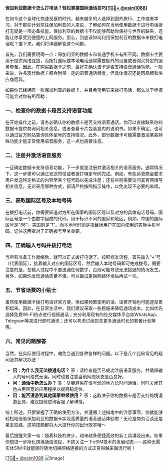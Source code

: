 **保加利亚数据卡怎么打电话？轻松掌握国际通话技巧[[TG💪+ @esim1088](https://t.me/s/esim1088)]**

在如今这个全球化快速发展的时代，越来越多的人选择到国外旅行、工作或者学习。对于那些计划前往保加利亚的人来说，了解如何在当地使用数据卡进行电话拨打无疑是一项必备技能。保加利亚的数据卡不仅能够帮助你保持与世界的联系，还能让你享受到便捷的上网服务。那么，到底该如何利用保加利亚的数据卡来拨打电话呢？接下来，我们将详细解答这个问题。

首先，我们需要明确一点：保加利亚的数据卡和普通手机卡有所不同。数据卡主要用于提供网络连接，而拨打国际或本地电话通常需要额外的设置或者购买特定的服务套餐。因此，在购买数据卡之前，最好先确认该卡是否支持语音通话功能。一般来说，许多现代数据卡都会附带一定的语音通话额度，但具体情况还是因品牌和供应商而异。

如果你已经拥有一张保加利亚的数据卡，并且希望用它来拨打电话，那么以下步骤可能会对你有所帮助：

### **一、检查你的数据卡是否支持语音功能**
在开始操作之前，请务必确认你的数据卡是否支持语音通话。你可以直接联系你的数据卡提供商询问相关信息，或者查看卡片包装盒内的说明书。如果不确定，也可以通过官方网站查询具体型号的支持情况。此外，部分数据卡可能需要激活某些特殊功能才能正常使用语音服务，这一点也需要注意。

### **二、注册并激活语音服务**
一旦确定数据卡支持语音功能，下一步就是注册并激活相关的语音服务。通常情况下，这一步骤可以通过发送短信或者拨打特定号码完成。例如，有些运营商会要求用户发送特定格式的内容至某个短号码以完成注册；还有些则需要访问其官网填写相关信息。无论采用哪种方式，都请严格按照指示操作，以免出现不必要的麻烦。

### **三、获取国际区号及本地号码**
在拨打电话前，你需要知道对方所在国家的国际区号以及对方的具体电话号码。国际区号是一个由数字组成的代码，用于标识不同的国家和地区。例如，中国的国际区号是“86”，美国则是“1”。而本地号码则是指目标用户在国内使用的实际手机号码。记住这两者对于正确拨号至关重要。

### **四、正确输入号码并拨打电话**
当所有准备工作就绪后，就可以正式拨打电话了。按照标准流程，首先输入“+”号（代表国际），接着输入对应的国际区号，然后输入本地号码即可完成拨号。需要注意的是，在输入过程中不要遗漏任何数字，否则可能导致无法接通的情况发生。另外，如果你发现通话质量不佳，可以尝试更换网络环境后再试一次。

### **五、节省话费的小贴士**
虽然使用数据卡拨打电话非常方便，但如果频繁使用的话，话费开销也可能逐渐累积起来。因此，在日常生活中，我们建议采取一些措施来降低通话成本。比如优先选择免费Wi-Fi热点进行视频通话；充分利用现有的社交媒体平台如WhatsApp、Telegram等来进行即时通讯；还可以考虑订阅包含更多通话时长的套餐计划等等。

### **六、常见问题解答**
当然，在实际使用过程中，难免会遇到各种各样的问题。以下是几个比较常见的疑问及其解决办法：
- **问：为什么我无法拨通电话？**
  答：请检查是否已成功注册语音服务，并确保输入的号码格式无误。同时也要注意当前网络状态是否良好。
- **问：通话中断怎么办？**
  答：尽量避免在信号弱的地方长时间通话，同时关闭其他占用带宽的应用程序以提高稳定性。
- **问：能否漫游到其他国家继续使用？**
  答：这取决于你的数据卡是否支持跨境漫游业务，建议提前咨询客服了解详情。

综上所述，只要掌握了正确的使用方法，并遵循上述指南中的注意事项，你就能够轻松地借助保加利亚的数据卡实现高质量的语音通话体验啦！无论是商务洽谈还是亲友联络，这项技能都将大大提升你的出行效率哦～

最后提醒大家一句：随着科技的进步，越来越多便捷高效的新工具涌现出来。如果你想进一步简化跨境通信流程，不妨关注一下eSIM技术的发展动态——这种无需实体SIM卡就能随时随地切换网络连接的方式正变得越来越流行呢！

[[TG💪+ @esim1088](https://t.me/s/esim1088) ![Image](https://i.postimg.cc/4NQfJmqS/Snipaste-2025-05-13-00-14-12.png)]